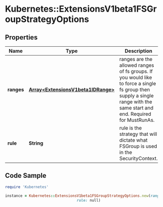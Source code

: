 # Kubernetes::ExtensionsV1beta1FSGroupStrategyOptions

## Properties

Name | Type | Description | Notes
------------ | ------------- | ------------- | -------------
**ranges** | [**Array&lt;ExtensionsV1beta1IDRange&gt;**](ExtensionsV1beta1IDRange.md) | ranges are the allowed ranges of fs groups.  If you would like to force a single fs group then supply a single range with the same start and end. Required for MustRunAs. | [optional] 
**rule** | **String** | rule is the strategy that will dictate what FSGroup is used in the SecurityContext. | [optional] 

## Code Sample

```ruby
require 'Kubernetes'

instance = Kubernetes::ExtensionsV1beta1FSGroupStrategyOptions.new(ranges: null,
                                 rule: null)
```


